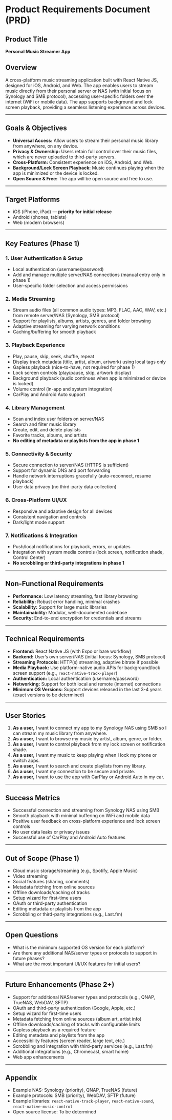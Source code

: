 # Product Requirements Document (PRD)

## Product Title
**Personal Music Streamer App**

## Overview
A cross-platform music streaming application built with React Native JS, designed for iOS, Android, and Web. The app enables users to stream music directly from their personal server or NAS (with initial focus on Synology and SMB protocol), accessing user-specific folders over the internet (WiFi or mobile data). The app supports background and lock screen playback, providing a seamless listening experience across devices.

---

## Goals & Objectives
- **Universal Access:** Allow users to stream their personal music library from anywhere, on any device.
- **Privacy & Ownership:** Users retain full control over their music files, which are never uploaded to third-party servers.
- **Cross-Platform:** Consistent experience on iOS, Android, and Web.
- **Background/Lock Screen Playback:** Music continues playing when the app is minimized or the device is locked.
- **Open Source & Free:** The app will be open source and free to use.

---

## Target Platforms
- iOS (iPhone, iPad) — **priority for initial release**
- Android (phones, tablets)
- Web (modern browsers)

---

## Key Features (Phase 1)

### 1. **User Authentication & Setup**
- Local authentication (username/password)
- Add and manage multiple server/NAS connections (manual entry only in phase 1)
- User-specific folder selection and access permissions

### 2. **Media Streaming**
- Stream audio files (all common audio types: MP3, FLAC, AAC, WAV, etc.) from remote server/NAS (Synology, SMB protocol)
- Support for playlists, albums, artists, genres, and folder browsing
- Adaptive streaming for varying network conditions
- Caching/buffering for smooth playback

### 3. **Playback Experience**
- Play, pause, skip, seek, shuffle, repeat
- Display track metadata (title, artist, album, artwork) using local tags only
- Gapless playback (nice-to-have, not required for phase 1)
- Lock screen controls (play/pause, skip, artwork display)
- Background playback (audio continues when app is minimized or device is locked)
- Volume control (in-app and system integration)
- CarPlay and Android Auto support

### 4. **Library Management**
- Scan and index user folders on server/NAS
- Search and filter music library
- Create, edit, and delete playlists
- Favorite tracks, albums, and artists
- **No editing of metadata or playlists from the app in phase 1**

### 5. **Connectivity & Security**
- Secure connection to server/NAS (HTTPS is sufficient)
- Support for dynamic DNS and port forwarding
- Handle network interruptions gracefully (auto-reconnect, resume playback)
- User data privacy (no third-party data collection)

### 6. **Cross-Platform UI/UX**
- Responsive and adaptive design for all devices
- Consistent navigation and controls
- Dark/light mode support

### 7. **Notifications & Integration**
- Push/local notifications for playback, errors, or updates
- Integration with system media controls (lock screen, notification shade, Control Center)
- **No scrobbling or third-party integrations in phase 1**

---

## Non-Functional Requirements
- **Performance:** Low latency streaming, fast library browsing
- **Reliability:** Robust error handling, minimal crashes
- **Scalability:** Support for large music libraries
- **Maintainability:** Modular, well-documented codebase
- **Security:** End-to-end encryption for credentials and streams

---

## Technical Requirements
- **Frontend:** React Native JS (with Expo or bare workflow)
- **Backend:** User’s own server/NAS (initial focus: Synology, SMB protocol)
- **Streaming Protocols:** HTTP(s) streaming, adaptive bitrate if possible
- **Media Playback:** Use platform-native audio APIs for background/lock screen support (e.g., `react-native-track-player`)
- **Authentication:** Local authentication (username/password)
- **Networking:** Support for both local and remote (internet) connections
- **Minimum OS Versions:** Support devices released in the last 3-4 years (exact versions to be determined)

---

## User Stories
1. **As a user,** I want to connect my app to my Synology NAS using SMB so I can stream my music library from anywhere.
2. **As a user,** I want to browse my music by artist, album, genre, or folder.
3. **As a user,** I want to control playback from my lock screen or notification shade.
4. **As a user,** I want my music to keep playing when I lock my phone or switch apps.
5. **As a user,** I want to search and create playlists from my library.
6. **As a user,** I want my connection to be secure and private.
7. **As a user,** I want to use the app with CarPlay or Android Auto in my car.

---

## Success Metrics
- Successful connection and streaming from Synology NAS using SMB
- Smooth playback with minimal buffering on WiFi and mobile data
- Positive user feedback on cross-platform experience and lock screen controls
- No user data leaks or privacy issues
- Successful use of CarPlay and Android Auto features

---

## Out of Scope (Phase 1)
- Cloud music storage/streaming (e.g., Spotify, Apple Music)
- Video streaming
- Social features (sharing, comments)
- Metadata fetching from online sources
- Offline downloads/caching of tracks
- Setup wizard for first-time users
- OAuth or third-party authentication
- Editing metadata or playlists from the app
- Scrobbling or third-party integrations (e.g., Last.fm)

---

## Open Questions
- What is the minimum supported OS version for each platform?
- Are there any additional NAS/server types or protocols to support in future phases?
- What are the most important UI/UX features for initial users?

---

## Future Enhancements (Phase 2+)
- Support for additional NAS/server types and protocols (e.g., QNAP, TrueNAS, WebDAV, SFTP)
- OAuth and third-party authentication (Google, Apple, etc.)
- Setup wizard for first-time users
- Metadata fetching from online sources (album art, artist info)
- Offline downloads/caching of tracks with configurable limits
- Gapless playback as a required feature
- Editing metadata and playlists from the app
- Accessibility features (screen reader, large text, etc.)
- Scrobbling and integration with third-party services (e.g., Last.fm)
- Additional integrations (e.g., Chromecast, smart home)
- Web app enhancements

---

## Appendix
- Example NAS: Synology (priority), QNAP, TrueNAS (future)
- Example protocols: SMB (priority), WebDAV, SFTP (future)
- Example libraries: `react-native-track-player`, `react-native-sound`, `react-native-music-control`
- Open source license: To be determined

